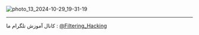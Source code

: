 ![photo_13_2024-10-29_19-31-19](https://github.com/user-attachments/assets/b93133b0-7d36-444a-9adc-2930491a93c1)

--------------------
کانال آموزش تلگرام ما :
[@Filtering_Hacking](https://t.me/Filtering_Hacking)
